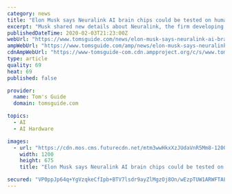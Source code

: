 ```yaml
---
category: news
title: "Elon Musk says Neuralink AI brain chips could be tested on humans by this summer"
excerpt: "Musk shared new details about Neuralink, the firm developing this sci-fi technology, via Twitter on Sunday. He said the next version of the company’s invasive N1 brain chips will be “awesome” and could be tested on humans as soon as this summer. “The profound impact of high bandwidth, high precision neural interfaces is underappreciated ..."
publishedDateTime: 2020-02-03T21:23:00Z
webUrl: "https://www.tomsguide.com/news/elon-musk-says-neuralink-ai-brain-chips-could-be-tested-on-humans-by-this-summer"
ampWebUrl: "https://www.tomsguide.com/amp/news/elon-musk-says-neuralink-ai-brain-chips-could-be-tested-on-humans-by-this-summer"
cdnAmpWebUrl: "https://www-tomsguide-com.cdn.ampproject.org/c/s/www.tomsguide.com/amp/news/elon-musk-says-neuralink-ai-brain-chips-could-be-tested-on-humans-by-this-summer"
type: article
quality: 69
heat: 69
published: false

provider:
  name: Tom's Guide
  domain: tomsguide.com

topics:
  - AI
  - AI Hardware

images:
  - url: "https://cdn.mos.cms.futurecdn.net/mtm3wwHkxXzJUdaVnR5Mm8-1200-80.jpg"
    width: 1200
    height: 675
    title: "Elon Musk says Neuralink AI brain chips could be tested on humans by this summer"

secured: "VP0ppJp64q+YgVzqkeCfIpb+BTV7lsdr9ayZlMgzOj8On/wEzpTUW1ARWFTALw72GBhr9JDWfF4kcEWBV0rlCMs3APxS7Ty5mZpA9HXys4gpltXGOHfBx9Lhp+Xqh1ttpvCi5aBv7ygkQRR3Up6Ic9BM/Ov184ObTtJgT9mKIUMI0Rtc8ngqk+OXpVw+ecs72Aby05GJJa4QKSC1ta1xnA/2knC2yMXUc8QjzvsTvLUvjDE6cGZy6uCCadRN/QVhkzb1dEuEWqd8TUKOa5E4kTVRMupf32WrZXApS3XMoTVKPfu88HxYY0tQ195cVMc3;aI/gHgETCvFB+JvYagRfrg=="
---
```



